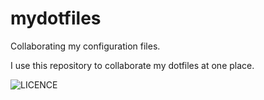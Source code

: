# mydotfiles
Collaborating my configuration files.

I use this repository to collaborate my dotfiles at one place.

![LICENCE](https://github.com/GeekyShacklebolt/mydotfiles/blob/master/LICENSE)
